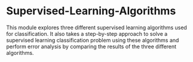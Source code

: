 # Supervised-Learning-Algorithms
This module explores three different supervised learning algorithms used for classification. It also takes a step-by-step approach to solve a supervised learning classification problem using these algorithms and perform error analysis by comparing the results of the three different algorithms.
